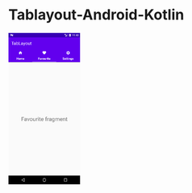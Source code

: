 # Tablayout-Android-Kotlin

<p align="center">
  <img align="left" src="screenshot.png" width="" height="300px">
</p>
